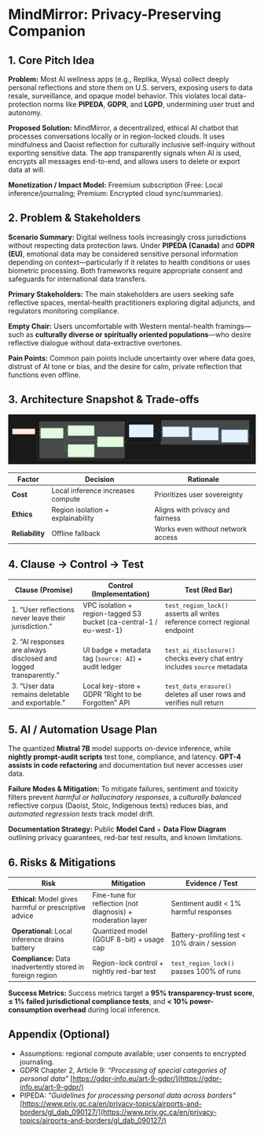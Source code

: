 # MindMirror: Privacy-Preserving Companion

## 1. Core Pitch Idea
**Problem:** Most AI wellness apps (e.g., Replika, Wysa) collect deeply personal reflections and store them on U.S. servers, exposing users to data resale, surveillance, and opaque model behavior. This violates local data-protection norms like **PIPEDA**, **GDPR**, and **LGPD**, undermining user trust and autonomy.

**Proposed Solution:** MindMirror, a decentralized, ethical AI chatbot that processes conversations locally or in region-locked clouds. It uses mindfulness and Daoist reflection for culturally inclusive self-inquiry without exporting sensitive data. The app transparently signals when AI is used, encrypts all messages end-to-end, and allows users to delete or export data at will.

**Monetization / Impact Model:** Freemium subscription (Free: Local inference/journaling; Premium: Encrypted cloud sync/summaries).

## 2. Problem & Stakeholders
**Scenario Summary:**
Digital wellness tools increasingly cross jurisdictions without respecting data protection laws. Under **PIPEDA (Canada)** and **GDPR (EU)**, emotional data may be considered sensitive personal information depending on context—particularly if it relates to health conditions or uses biometric processing. Both frameworks require appropriate consent and safeguards for international data transfers.

**Primary Stakeholders:**
The main stakeholders are users seeking safe reflective spaces, mental-health practitioners exploring digital adjuncts, and regulators monitoring compliance.

**Empty Chair:**
Users uncomfortable with Western mental-health framings—such as **culturally diverse or spiritually oriented populations**—who desire reflective dialogue without data-extractive overtones.

**Pain Points:**
Common pain points include uncertainty over where data goes, distrust of AI tone or bias, and the desire for calm, private reflection that functions even offline.

## 3. Architecture Snapshot & Trade-offs
![MindMirror Diagram](./architectural_diagrams/horizontal-diagram.svg)

| Factor          | Decision                          | Rationale                         |
| --------------- | --------------------------------- | --------------------------------- |
| **Cost**        | Local inference increases compute | Prioritizes user sovereignty      |
| **Ethics**      | Region isolation + explainability | Aligns with privacy and fairness  |
| **Reliability** | Offline fallback                  | Works even without network access |

## 4. Clause → Control → Test
| Clause (Promise)                                                 | Control (Implementation)                                           | Test (Red Bar)                                                              |
| ---------------------------------------------------------------- | ------------------------------------------------------------------ | --------------------------------------------------------------------------- |
| 1. “User reflections never leave their jurisdiction.”            | VPC isolation + region-tagged S3 bucket (ca-central-1 / eu-west-1) | `test_region_lock()` asserts all writes reference correct regional endpoint |
| 2. “AI responses are always disclosed and logged transparently.” | UI badge + metadata tag (`source: AI`) + audit ledger              | `test_ai_disclosure()` checks every chat entry includes `source` metadata   |
| 3. “User data remains deletable and exportable.”                 | Local key-store + GDPR “Right to be Forgotten” API                 | `test_data_erasure()` deletes all user rows and verifies null return        |

## 5. AI / Automation Usage Plan
The quantized **Mistral 7B** model supports on-device inference, while **nightly prompt-audit scripts** test tone, compliance, and latency. **GPT-4 assists in code refactoring** and documentation but never accesses user data.

**Failure Modes & Mitigation:**
To mitigate failures, sentiment and toxicity filters prevent *harmful or hallucinatory responses*, a *culturally balanced* reflective corpus (Daoist, Stoic, Indigenous texts) reduces bias, and *automated regression tests* track model drift.

**Documentation Strategy:**
Public **Model Card** + **Data Flow Diagram** outlining privacy guarantees, red-bar test results, and known limitations.

## 6. Risks & Mitigations
| Risk                                                        | Mitigation                                                  | Evidence / Test                              |
| ----------------------------------------------------------- | ----------------------------------------------------------- | -------------------------------------------- |
| **Ethical:** Model gives harmful or prescriptive advice     | Fine-tune for reflection (not diagnosis) + moderation layer | Sentiment audit < 1% harmful responses       |
| **Operational:** Local inference drains battery             | Quantized model (GGUF 8-bit) + usage cap                    | Battery-profiling test < 10% drain / session |
| **Compliance:** Data inadvertently stored in foreign region | Region-lock control + nightly red-bar test                  | `test_region_lock()` passes 100% of runs     |

**Success Metrics:**
Success metrics target a **95% transparency-trust score**, **≤ 1% failed jurisdictional compliance tests**, and **< 10% power-consumption overhead** during local inference.

## Appendix (Optional)
- Assumptions: regional compute available; user consents to encrypted journaling.
- GDPR Chapter 2, Article 9: *“Processing of special categories of personal data”* 
  [https://gdpr-info.eu/art-9-gdpr/](https://gdpr-info.eu/art-9-gdpr/)
- PIPEDA: *"Guidelines for processing personal data across borders"*
  [https://www.priv.gc.ca/en/privacy-topics/airports-and-borders/gl_dab_090127/](https://www.priv.gc.ca/en/privacy-topics/airports-and-borders/gl_dab_090127/)
